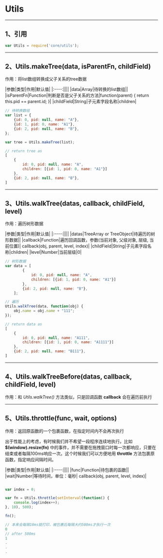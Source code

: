 # Utils

----

## 1、引用
``` javascript
var Utils = require('core/utils');
```

----

## 2、Utils.makeTree(data, isParentFn, childField)
作用：将list数组转换成父子关系的tree数据

|参数|类型|作用|默认值|
|:----:||||
|data|Array|待转换的list数组||
|isParentFn|Function|判断是否是父子关系的方法|function(parent) { return this.pid == parent.id; }|
|childField|String|子元素字段名称|children|

``` javascript
// 待转换数组
var list = {
	{id: 0, pid: null, name: "A"},
	{id: 1, pid: 0, name: "A1"},
	{id: 2, pid: null, name: "B"},
};

var tree = Utils.makeTree(list);

// return tree as
[
	{
		id: 0, pid: null, name: "A", 
		children: [{id: 1, pid: 0, name: "A1"}]
	},
	{id: 2, pid: null, name: "B"},
]
```

----

## 3、Utils.walkTree(datas, callback, childField, level)
作用：遍历树形数据

|参数|类型|作用|默认值|
|:----:||||
|datas|TreeArray or TreeObject|待遍历的树形数据||
|callback|Function|遍历回调函数，参数(当前对象, 父级对象, 层级, 当前位置)| callback(obj, parent, level, index)|
|childField|String|子元素字段名称|children|
|level|Number|当前层级|0|

``` javascript
// 树形数据
var data = [
	    {
	        id: 0, pid: null, name: "A", 
	        children: [{id: 1, pid: 0, name: "A1"}]
	    },
	    {id: 2, pid: null, name: "B"},
	];

// 遍历
Utils.walkTree(data, function(obj) {
	obj.name = obj.name + "111";
});

// return data as
[
    {
        id: 0, pid: null, name: "A111", 
        children: [{id: 1, pid: 0, name: "A1111"}]
    },
    {id: 2, pid: null, name: "B111"},
]
```

----
 
## 4、Utils.walkTreeBefore(datas, callback, childField, level)
作用：和 *Utils.walkTree()* 方法类似，只是回调函数 **callback** 会在遍历前执行

----

## 5、Utils.throttle(func, wait, options)
作用：返回原函数的一个包裹函数，在指定时间内不会再次执行

出于性能上的考虑，有时候我们并不希望一段程序连续地执行。比如 **$(window).resize(fn)** 中的事件，并不需要在拖拽窗口时每一次都响应，只要在结束或者每隔100ms响应一次。这个时候我们可以方便地用 **throttle** 方法包裹原函数，指定响应间隔时间。

|参数|类型|作用|默认值|
|:----:||||
|func|Function|待包裹的函数||
|wait|Number|等待时间，单位：毫秒| callback(obj, parent, level, index)|

``` javascript

var index = 0;

var fn = Utils.throttle(setInterval(function() {
	console.log(index++);
}, 10), 500);

fn();

// 本来会每隔10ms就打印，被包裹后每隔大约500ms才执行一次
0
// after 500ms
1
.
.
.
```